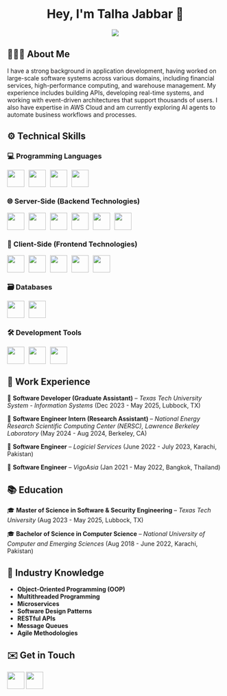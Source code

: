 <h1 align="center">Hey, I'm Talha Jabbar 👋</h1>

<p align="center">
  <img src="https://readme-typing-svg.demolab.com?font=Fira+Code&weight=500&size=22&pause=1000&color=F75C7E&center=true&vCenter=true&width=550&lines=Software+Engineer;With+3+Years+of+Experience;Crafting+Scalable,+High-Impact+Solutions">
</p>

## 👨🏻‍💻 About Me  
I have a strong background in application development, having worked on large-scale software systems across various domains, including financial services, high-performance computing, and warehouse management. My experience includes building APIs, developing real-time systems, and working with event-driven architectures that support thousands of users. I also have expertise in AWS Cloud and am currently exploring AI agents to automate business workflows and processes.

## ⚙️ Technical Skills 

### 💻 Programming Languages  
<p align="left" style="display: flex; flex-wrap: wrap; gap: 10px; align-items: center;">
  <img src="https://skillicons.dev/icons?i=cs" height="40"> 
  <img src="https://skillicons.dev/icons?i=js" height="40"> 
  <img src="https://skillicons.dev/icons?i=py" height="40"> 
  <img src="https://skillicons.dev/icons?i=cpp" height="40"> 
</p>

### 🌐 Server-Side (Backend Technologies)  
<p align="left" style="display: flex; flex-wrap: wrap; gap: 10px; align-items: center;">
  <img src="https://skillicons.dev/icons?i=dotnet" height="40"> 
  <img src="https://skillicons.dev/icons?i=nodejs" height="40"> 
  <img src="https://skillicons.dev/icons?i=express" height="40"> 
  <img src="https://skillicons.dev/icons?i=graphql" height="40"> 
  <img src="https://skillicons.dev/icons?i=redis" height="40"> 
  <img src="https://skillicons.dev/icons?i=rabbitmq" height="40"> 
</p>

### 🎨 Client-Side (Frontend Technologies)  
<p align="left" style="display: flex; flex-wrap: wrap; gap: 10px; align-items: center;">
  <img src="https://skillicons.dev/icons?i=react" height="40"> 
  <img src="https://skillicons.dev/icons?i=redux" height="40">
  <img src="https://skillicons.dev/icons?i=bootstrap" height="40"> 
  <img src="https://skillicons.dev/icons?i=html" height="40"> 
  <img src="https://skillicons.dev/icons?i=css" height="40">
</p>

### 🗃️ Databases  
<p align="left" style="display: flex; flex-wrap: wrap; gap: 10px; align-items: center;">
  <img src="https://skillicons.dev/icons?i=mysql" height="40"> 
  <img src="https://skillicons.dev/icons?i=mongodb" height="40"> 
</p>

### 🛠️ Development Tools 
<p align="left" style="display: flex; flex-wrap: wrap; gap: 10px; align-items: center;">
  <img src="https://skillicons.dev/icons?i=git" height="40"> 
  <img src="https://skillicons.dev/icons?i=docker" height="40"> 
  <img src="https://skillicons.dev/icons?i=postman" height="40"> 
</p>

## 🏢 Work Experience  
💼 **Software Developer (Graduate Assistant)** – *Texas Tech University System - Information Systems* (Dec 2023 - May 2025, Lubbock, TX)

💼 **Software Engineer Intern (Research Assistant)** – *National Energy Research Scientific Computing Center (NERSC), Lawrence Berkeley Laboratory* (May 2024 - Aug 2024, Berkeley, CA) 

💼 **Software Engineer** – *Logiciel Services* (June 2022 - July 2023, Karachi, Pakistan) 

💼 **Software Engineer** – *VigoAsia* (Jan 2021 - May 2022, Bangkok, Thailand)

## 📚 Education  
🎓 **Master of Science in Software & Security Engineering** – *Texas Tech University* (Aug 2023 - May 2025, Lubbock, TX)

🎓 **Bachelor of Science in Computer Science** – *National University of Computer and Emerging Sciences* (Aug 2018 - June 2022, Karachi, Pakistan) 

## 🧠 Industry Knowledge  
- **Object-Oriented Programming (OOP)**  
- **Multithreaded Programming**  
- **Microservices**  
- **Software Design Patterns**  
- **RESTful APIs**  
- **Message Queues**  
- **Agile Methodologies**  

## ✉️ Get in Touch  
<p align="left">
  <a href="https://www.linkedin.com/in/m-talha-jabbar/"><img src="https://skillicons.dev/icons?i=linkedin" height="40"></a> 
  <a href="mailto:muhammadtalha61940@gmail.com"><img src="https://skillicons.dev/icons?i=gmail&theme=dark" height="40"></a>  
</p>
